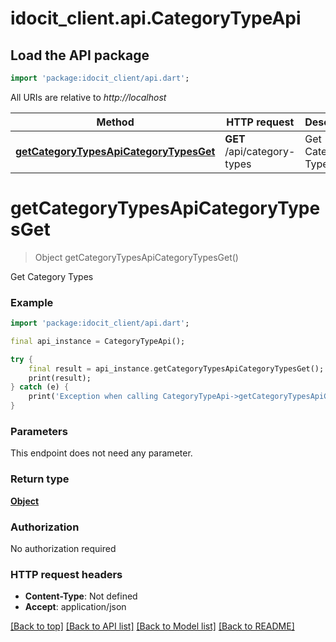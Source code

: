 # idocit_client.api.CategoryTypeApi

## Load the API package
```dart
import 'package:idocit_client/api.dart';
```

All URIs are relative to *http://localhost*

Method | HTTP request | Description
------------- | ------------- | -------------
[**getCategoryTypesApiCategoryTypesGet**](CategoryTypeApi.md#getcategorytypesapicategorytypesget) | **GET** /api/category-types | Get Category Types


# **getCategoryTypesApiCategoryTypesGet**
> Object getCategoryTypesApiCategoryTypesGet()

Get Category Types

### Example
```dart
import 'package:idocit_client/api.dart';

final api_instance = CategoryTypeApi();

try {
    final result = api_instance.getCategoryTypesApiCategoryTypesGet();
    print(result);
} catch (e) {
    print('Exception when calling CategoryTypeApi->getCategoryTypesApiCategoryTypesGet: $e\n');
}
```

### Parameters
This endpoint does not need any parameter.

### Return type

[**Object**](Object.md)

### Authorization

No authorization required

### HTTP request headers

 - **Content-Type**: Not defined
 - **Accept**: application/json

[[Back to top]](#) [[Back to API list]](../README.md#documentation-for-api-endpoints) [[Back to Model list]](../README.md#documentation-for-models) [[Back to README]](../README.md)

